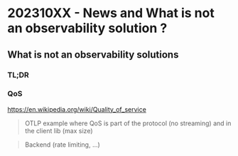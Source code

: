 # 202310XX - News and What is not an observability solution ?

## What is not an observability solutions

### TL;DR

### QoS
https://en.wikipedia.org/wiki/Quality_of_service

> OTLP example where QoS is part of the protocol (no streaming) and in the client lib (max size)

> Backend (rate limiting, ...)